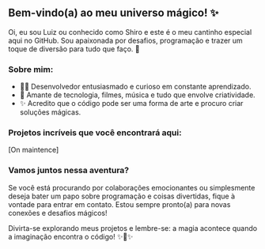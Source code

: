 ## Bem-vindo(a) ao meu universo mágico! ✨

Oi, eu sou Luiz ou conhecido como Shiro e este é o meu cantinho especial aqui no GitHub. Sou apaixonada por desafios, programação e trazer um toque de diversão para tudo que faço. 🚀

### Sobre mim:

- 👩‍💻 Desenvolvedor entusiasmado e curioso em constante aprendizado.
- 🎉 Amante de tecnologia, filmes, música e tudo que envolve criatividade.
- ✨ Acredito que o código pode ser uma forma de arte e procuro criar soluções mágicas.

### Projetos incríveis que você encontrará aqui:

[On maintence]

### Vamos juntos nessa aventura?

Se você está procurando por colaborações emocionantes ou simplesmente deseja bater um papo sobre programação e coisas divertidas, fique à vontade para entrar em contato. Estou sempre pronto(a) para novas conexões e desafios mágicos!

Divirta-se explorando meus projetos e lembre-se: a magia acontece quando a imaginação encontra o código! ✨🔮✨


<!---
ChihiroShiraishi/ChihiroShiraishi is a ✨ special ✨ repository because its `README.md` (this file) appears on your GitHub profile.
You can click the Preview link to take a look at your changes.
--->
